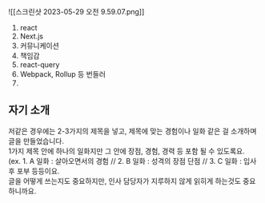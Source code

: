![[스크린샷 2023-05-29 오전 9.59.07.png]]


1. react 
2. Next.js
3. 커뮤니케이션
4. 책임감
5. react-query
6. Webpack, Rollup 등 번들러
7. 



## 자기 소개 
저같은 경우에는 2-3가지의 제목을 넣고, 제목에 맞는 경험이나 일화 같은 걸 소개하며 글을 만들었습니다.  
1가지 제목 안에 하나의 일화지만 그 안에 장점, 경험, 경력 등 포함 될 수 있도록요.  
(ex. 1. A 일화 : 살아오면서의 경험 // 2. B 일화 : 성격의 장점 단점 // 3. C 일화 : 입사 후 포부 등등이요.  
글을 어떻게 쓰는지도 중요하지만, 인사 담당자가 지루하지 않게 읽히게 하는것도 중요하니까요.
